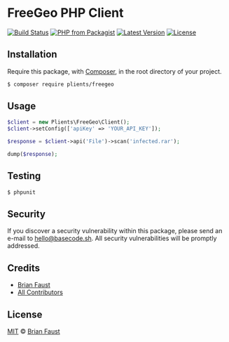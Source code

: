# FreeGeo PHP Client

[![Build Status](https://img.shields.io/travis/plients/FreeGeo-PHP-Client/master.svg?style=flat-square)](https://travis-ci.org/plients/FreeGeo-PHP-Client)
[![PHP from Packagist](https://img.shields.io/packagist/php-v/plients/freegeo.svg?style=flat-square)]()
[![Latest Version](https://img.shields.io/github/release/plients/FreeGeo-PHP-Client.svg?style=flat-square)](https://github.com/plients/FreeGeo-PHP-Client/releases)
[![License](https://img.shields.io/packagist/l/plients/FreeGeo-PHP-Client.svg?style=flat-square)](https://packagist.org/packages/plients/FreeGeo-PHP-Client)

## Installation

Require this package, with [Composer](https://getcomposer.org/), in the root directory of your project.

```bash
$ composer require plients/freegeo
```

## Usage

```php
$client = new Plients\FreeGeo\Client();
$client->setConfig(['apiKey' => 'YOUR_API_KEY']);

$response = $client->api('File')->scan('infected.rar');

dump($response);
```

## Testing

``` bash
$ phpunit
```

## Security

If you discover a security vulnerability within this package, please send an e-mail to hello@basecode.sh. All security vulnerabilities will be promptly addressed.

## Credits

- [Brian Faust](https://github.com/faustbrian)
- [All Contributors](../../contributors)

## License

[MIT](LICENSE) © [Brian Faust](https://basecode.sh)
